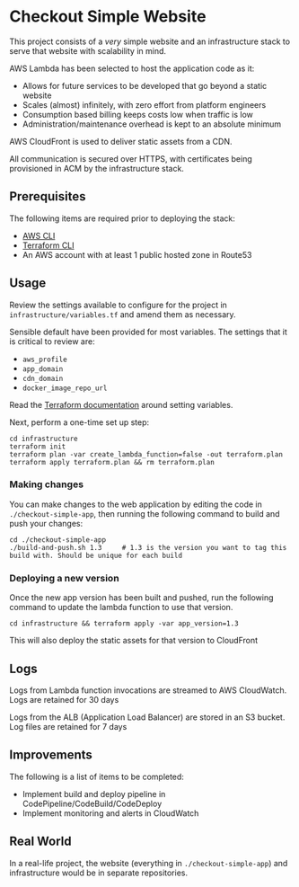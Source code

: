 # Checkout Simple Website

This project consists of a _very_ simple website and an infrastructure stack to serve that website with scalability in mind.

AWS Lambda has been selected to host the application code as it:

* Allows for future services to be developed that go beyond a static website
* Scales (almost) infinitely, with zero effort from platform engineers
* Consumption based billing keeps costs low when traffic is low
* Administration/maintenance overhead is kept to an absolute minimum

AWS CloudFront is used to deliver static assets from a CDN.

All communication is secured over HTTPS, with certificates being provisioned in ACM by the infrastructure stack.

## Prerequisites

The following items are required prior to deploying the stack:

* [AWS CLI](https://docs.aws.amazon.com/cli/latest/userguide/getting-started-install.html)
* [Terraform CLI](https://www.terraform.io/cli)
* An AWS account with at least 1 public hosted zone in Route53

## Usage

Review the settings available to configure for the project in `infrastructure/variables.tf` and amend them as necessary.

Sensible default have been provided for most variables. The settings that it is critical to review are:

* `aws_profile`
* `app_domain`
* `cdn_domain`
* `docker_image_repo_url`

Read the [Terraform documentation](https://www.terraform.io/language/values/variables#variable-definitions-tfvars-files) around setting variables.

Next, perform a one-time set up step:

```
cd infrastructure
terraform init
terraform plan -var create_lambda_function=false -out terraform.plan
terraform apply terraform.plan && rm terraform.plan
```


### Making changes

You can make changes to the web application by editing the code in `./checkout-simple-app`, then running the following command to build and push your changes:

```
cd ./checkout-simple-app
./build-and-push.sh 1.3     # 1.3 is the version you want to tag this build with. Should be unique for each build
```

### Deploying a new version

Once the new app version has been built and pushed, run the following command to update the lambda function to use that version.

```
cd infrastructure && terraform apply -var app_version=1.3
```

This will also deploy the static assets for that version to CloudFront

## Logs 

Logs from Lambda function invocations are streamed to AWS CloudWatch. Logs are retained for 30 days

Logs from the ALB (Application Load Balancer) are stored in an S3 bucket. Log files are retained for 7 days


## Improvements

The following is a list of items to be completed:

* Implement build and deploy pipeline in CodePipeline/CodeBuild/CodeDeploy
* Implement monitoring and alerts in CloudWatch

## Real World

In a real-life project, the website (everything in `./checkout-simple-app`) and infrastructure would be in separate repositories.